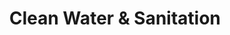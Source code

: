 ---
type: topic
title: Clean Water & Sanitation
description: Improving access for billions of people who lack these basic facilities
imageSource: https://www.un.org/sustainabledevelopment/wp-content/uploads/2018/05/E_SDG-goals_icons-individual-rgb-06.png?resize=148%2C148&ssl=1
weight: 6
tags: ['water', 'income inequality', 'health']
vars: ['dep', 'mun', 'sdg6_1_dwc', 'sdg6_2_sc', 'sdg6_3_wwt', 'index_sdg6']
choroplethVar: 'sdg6_1_dwc'
choroplethGrades: [8, 36, 58, 73, 85, 100]
---